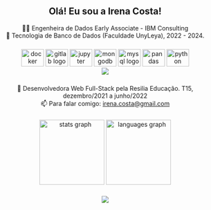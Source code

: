 ###
<h2 align="center">Olá! Eu sou a Irena Costa!</h2>
<p align="center"> 👩‍💻 Engenheira de Dados Early Associate - IBM Consulting<br>
 📖 Tecnologia de Banco de Dados (Faculdade UnyLeya), 2022 - 2024.<br> </p>

###
<div align="center">
  <img src="https://cdn.jsdelivr.net/gh/devicons/devicon/icons/docker/docker-original.svg" height="40" width="52" alt="docker logo"  />
  <img src="https://cdn.jsdelivr.net/gh/devicons/devicon/icons/gitlab/gitlab-original.svg" height="40" width="52" alt="gitlab logo"  />
  <img src="https://cdn.jsdelivr.net/gh/devicons/devicon/icons/jupyter/jupyter-original.svg" height="40" width="52" alt="jupyter logo"  />
  <img src="https://cdn.jsdelivr.net/gh/devicons/devicon/icons/mongodb/mongodb-original.svg" height="40" width="52" alt="mongodb logo"  />
  <img src="https://cdn.jsdelivr.net/gh/devicons/devicon/icons/mysql/mysql-original.svg" height="40" width="52" alt="mysql logo"  />
  <img src="https://cdn.jsdelivr.net/gh/devicons/devicon/icons/pandas/pandas-original.svg" height="40" width="52" alt="pandas logo"  />
  <img src="https://cdn.jsdelivr.net/gh/devicons/devicon/icons/python/python-original.svg" height="40" width="52" alt="python logo"  />
</div>

<div align="center">
  <img src="https://media.istockphoto.com/vectors/data-analysis-vector-illustration-with-young-woman-sitting-in-front-vector-id1325034866?k=20&m=1325034866&s=612x612&w=0&h=vzbDYZxERWPkGl7U0ejPtSGkgCjlcO0nR_DTkezpEGU=" />
</div>

###
<p align="center">🧭 Desenvolvedora Web Full-Stack pela Resilia Educação. T15, dezembro/2021 a junho/2022<br>📫 Para falar comigo: <a href = "mailto:irena.costa@gmail.com">irena.costa@gmail.com</a></p>



###
<div align="center">
  <img src="https://github-readme-stats.vercel.app/api?hide_title=false&hide_rank=false&show_icons=true&include_all_commits=true&count_private=true&disable_animations=false&theme=radical&locale=pt-br&hide_border=false&username=irenacosta" height="150" alt="stats graph"  />
  <img src="https://github-readme-stats.vercel.app/api/top-langs?locale=pt-br&hide_title=false&layout=compact&card_width=320&langs_count=5&theme=dracula&hide_border=false&username=irenacosta" height="150" alt="languages graph"  />
</div>

###
<div align="center">
  <img src="https://profile-counter.glitch.me/irenacosta/count.svg?"  />
</div>

###
